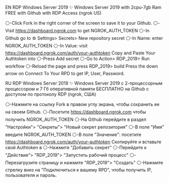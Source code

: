EN 
RDP Windows Server 2019 ✨
Windows Server 2019 with 2cpu-7gb Ram FREE with Github with RDP Access (ngrok US)

⚪-Click Fork in the right corner of the screen to save it to your Github.
⚪-Visit https://dashboard.ngrok.com to get NGROK_AUTH_TOKEN
⚪-In Github go to ⚙ Settings> Secrets> New repository secret
⚪-In Name: enter NGROK_AUTH_TOKEN
⚪-In Value: visit https://dashboard.ngrok.com/auth/your-authtoken Copy and Paste Your Authtoken into
⚪-Press Add secret
⚪-Go to Action> RDP_2019> Run workflow
⚪-Reload the page and press RDP_2019> build
Press the down arrow on Connect To Your RPD to get IP, User, Password.
 
RU
RDP Windows Server 2019 ✨
Windows Server 2019 с 2-процессорным процессором и 7 Гб оперативной памяти БЕСПЛАТНО на Github с доступом по протоколу RDP (ngrok, США)

⚪-Нажмите на ссылку Fork в правом углу экрана, чтобы сохранить ее на своем Github.
⚪-Посетите https://dashboard.ngrok.com чтобы получить NGROK_AUTH_TOKEN
⚪-На Github перейдите в раздел "Настройки"> "Секреты"> "Новый секрет репозитория"
⚪-В поле "Имя" введите NGROK_AUTH_TOKEN
⚪-В поле "Значение": посетите https://dashboard.ngrok.com/auth/your-authtoken Скопируйте и вставьте свой Authtoken в
⚪-Нажмите "Добавить секрет"
⚪-Перейдите к "Действие"> "RDP_2019"> "Запустить рабочий процесс"
⚪-Перезагрузите страницу и нажмите "RDP_2019"> "Создать"
⚪-Нажмите стрелку вниз на "Подключиться к вашему RPD", чтобы получить IP, пользователя и пароль.
